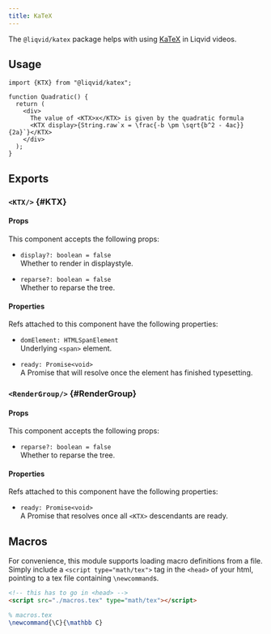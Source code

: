 ```yaml
---
title: KaTeX
---
```


The `@liqvid/katex` package helps with using [KaTeX](https://katex.org/) in Liqvid videos.

## Usage

```tsx
import {KTX} from "@liqvid/katex";

function Quadratic() {
  return (
    <div>
      The value of <KTX>x</KTX> is given by the quadratic formula
      <KTX display>{String.raw`x = \frac{-b \pm \sqrt{b^2 - 4ac}}{2a}`}</KTX>
    </div>
  );
}
```

## Exports

### `<KTX/>` {#KTX}

#### Props

This component accepts the following props:

* `display?: boolean = false`  
  Whether to render in displaystyle.

* `reparse?: boolean = false`  
  Whether to reparse the tree.

#### Properties

Refs attached to this component have the following properties:

* `domElement: HTMLSpanElement`  
  Underlying `<span>` element.

* `ready: Promise<void>`  
  A Promise that will resolve once the element has finished typesetting.

### `<RenderGroup/>` {#RenderGroup}

#### Props

This component accepts the following props:

* `reparse?: boolean = false`  
  Whether to reparse the tree.

#### Properties

Refs attached to this component have the following properties:

* `ready: Promise<void>`  
  A Promise that resolves once all `<KTX>` descendants are ready.

## Macros

For convenience, this module supports loading macro definitions from a file. Simply include a `<script type="math/tex">` tag in the `<head>` of your html, pointing to a tex file containing `\newcommand`s.

```html
<!-- this has to go in <head> -->
<script src="./macros.tex" type="math/tex"></script>
```
```tex
% macros.tex
\newcommand{\C}{\mathbb C}
```
